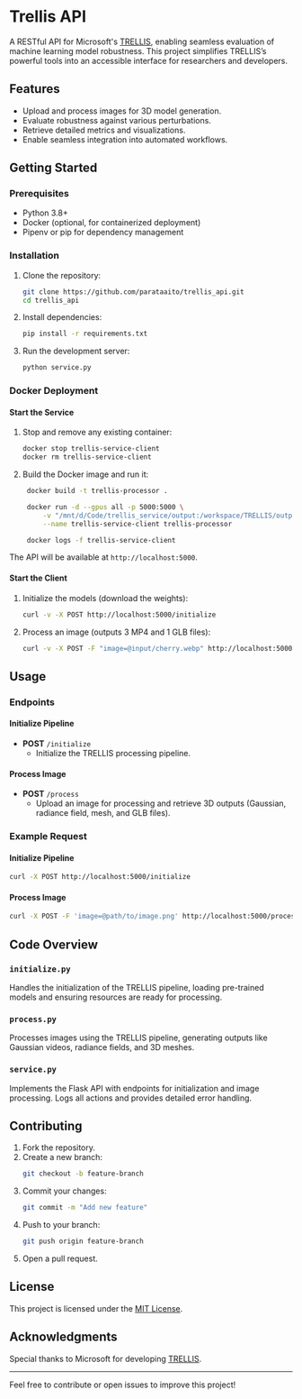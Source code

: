 # Trellis API

A RESTful API for Microsoft's [TRELLIS](https://github.com/microsoft/TRELLIS), enabling seamless evaluation of machine learning model robustness. This project simplifies TRELLIS’s powerful tools into an accessible interface for researchers and developers.

## Features

- Upload and process images for 3D model generation.
- Evaluate robustness against various perturbations.
- Retrieve detailed metrics and visualizations.
- Enable seamless integration into automated workflows.

## Getting Started

### Prerequisites

- Python 3.8+
- Docker (optional, for containerized deployment)
- Pipenv or pip for dependency management

### Installation

1. Clone the repository:
   ```bash
   git clone https://github.com/parataaito/trellis_api.git
   cd trellis_api
   ```

2. Install dependencies:
   ```bash
   pip install -r requirements.txt
   ```

3. Run the development server:
   ```bash
   python service.py
   ```

### Docker Deployment

#### Start the Service

1. Stop and remove any existing container:
   ```bash
   docker stop trellis-service-client
   docker rm trellis-service-client
   ```

2. Build the Docker image and run it:
   ```bash
    docker build -t trellis-processor .

    docker run -d --gpus all -p 5000:5000 \
        -v "/mnt/d/Code/trellis_service/output:/workspace/TRELLIS/output:rw" \
        --name trellis-service-client trellis-processor

    docker logs -f trellis-service-client
   ```

The API will be available at `http://localhost:5000`.

#### Start the Client

1. Initialize the models (download the weights):
   ```bash
   curl -v -X POST http://localhost:5000/initialize
   ```

2. Process an image (outputs 3 MP4 and 1 GLB files):
   ```bash
   curl -v -X POST -F "image=@input/cherry.webp" http://localhost:5000/process
   ```

## Usage

### Endpoints

#### Initialize Pipeline
- **POST** `/initialize`
  - Initialize the TRELLIS processing pipeline.

#### Process Image
- **POST** `/process`
  - Upload an image for processing and retrieve 3D outputs (Gaussian, radiance field, mesh, and GLB files).

### Example Request

#### Initialize Pipeline
```bash
curl -X POST http://localhost:5000/initialize
```

#### Process Image
```bash
curl -X POST -F 'image=@path/to/image.png' http://localhost:5000/process
```

## Code Overview

### `initialize.py`
Handles the initialization of the TRELLIS pipeline, loading pre-trained models and ensuring resources are ready for processing.

### `process.py`
Processes images using the TRELLIS pipeline, generating outputs like Gaussian videos, radiance fields, and 3D meshes.

### `service.py`
Implements the Flask API with endpoints for initialization and image processing. Logs all actions and provides detailed error handling.

## Contributing

1. Fork the repository.
2. Create a new branch:
   ```bash
   git checkout -b feature-branch
   ```
3. Commit your changes:
   ```bash
   git commit -m "Add new feature"
   ```
4. Push to your branch:
   ```bash
   git push origin feature-branch
   ```
5. Open a pull request.

## License

This project is licensed under the [MIT License](LICENSE).

## Acknowledgments

Special thanks to Microsoft for developing [TRELLIS](https://github.com/microsoft/TRELLIS).

---

Feel free to contribute or open issues to improve this project!

